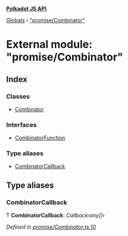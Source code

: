 **[Polkadot JS API](../README.md)**

[Globals](../globals.md) › [&quot;promise/Combinator&quot;](_promise_combinator_.md)

# External module: "promise/Combinator"

## Index

### Classes

* [Combinator](../classes/_promise_combinator_.combinator.md)

### Interfaces

* [CombinatorFunction](../interfaces/_promise_combinator_.combinatorfunction.md)

### Type aliases

* [CombinatorCallback](_promise_combinator_.md#combinatorcallback)

## Type aliases

###  CombinatorCallback

Ƭ **CombinatorCallback**: *Callback‹any[]›*

*Defined in [promise/Combinator.ts:10](https://github.com/polkadot-js/api/blob/68a3b18/packages/api/src/promise/Combinator.ts#L10)*